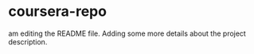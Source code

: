 # coursera-repo
 am editing the README file. Adding some more details about the project description.
